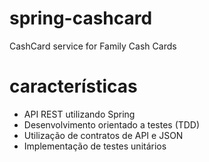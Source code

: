 # spring-cashcard
CashCard service for Family Cash Cards

# características
- API REST utilizando Spring
- Desenvolvimento orientado a testes (TDD)
- Utilização de contratos de API e JSON
- Implementação de testes unitários
